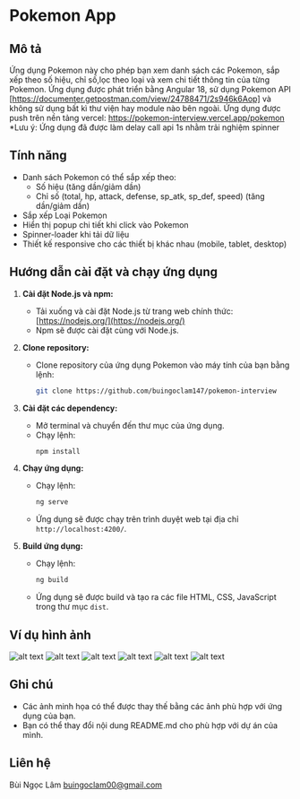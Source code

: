 # Pokemon App

## Mô tả

Ứng dụng Pokemon này cho phép bạn xem danh sách các Pokemon, sắp xếp theo số hiệu, chỉ số,lọc theo loại và xem chi tiết thông tin của từng Pokemon. Ứng dụng được phát triển bằng Angular 18, sử dụng Pokemon API [https://documenter.getpostman.com/view/24788471/2s946k6Aop] và không sử dụng bất kì thư viện hay module nào bên ngoài.
Ứng dụng được push trên nền tảng vercel: https://pokemon-interview.vercel.app/pokemon
\*Lưu ý: Ứng dụng đã được làm delay call api 1s nhằm trải nghiệm spinner

## Tính năng

- Danh sách Pokemon có thể sắp xếp theo:
  - Số hiệu (tăng dần/giảm dần)
  - Chỉ số (total, hp, attack, defense, sp_atk, sp_def, speed) (tăng dần/giảm dần)
- Sắp xếp Loại Pokemon
- Hiển thị popup chi tiết khi click vào Pokemon
- Spinner-loader khi tải dữ liệu
- Thiết kế responsive cho các thiết bị khác nhau (mobile, tablet, desktop)

## Hướng dẫn cài đặt và chạy ứng dụng

1. **Cài đặt Node.js và npm:**

   - Tải xuống và cài đặt Node.js từ trang web chính thức: [https://nodejs.org/](https://nodejs.org/)
   - Npm sẽ được cài đặt cùng với Node.js.

2. **Clone repository:**

   - Clone repository của ứng dụng Pokemon vào máy tính của bạn bằng lệnh:
     ```bash
     git clone https://github.com/buingoclam147/pokemon-interview
     ```

3. **Cài đặt các dependency:**

   - Mở terminal và chuyển đến thư mục của ứng dụng.
   - Chạy lệnh:
     ```bash
     npm install
     ```

4. **Chạy ứng dụng:**

   - Chạy lệnh:
     ```bash
     ng serve
     ```
   - Ứng dụng sẽ được chạy trên trình duyệt web tại địa chỉ `http://localhost:4200/`.

5. **Build ứng dụng:**
   - Chạy lệnh:
     ```bash
     ng build
     ```
   - Ứng dụng sẽ được build và tạo ra các file HTML, CSS, JavaScript trong thư mục `dist`.

## Ví dụ hình ảnh

![alt text](https://github.com/buingoclam147/pokemon-interview/blob/master/src/assets/images/Screenshot_1.png)
![alt text](https://github.com/buingoclam147/pokemon-interview/blob/master/src/assets/images/Screenshot_2.png)
![alt text](https://github.com/buingoclam147/pokemon-interview/blob/master/src/assets/images/Screenshot_3.png)
![alt text](https://github.com/buingoclam147/pokemon-interview/blob/master/src/assets/images/Screenshot_4.png)
![alt text](https://github.com/buingoclam147/pokemon-interview/blob/master/src/assets/images/Screenshot_5.png)
![alt text](https://github.com/buingoclam147/pokemon-interview/blob/master/src/assets/images/Screenshot_6.png)

## Ghi chú

- Các ảnh minh họa có thể được thay thế bằng các ảnh phù hợp với ứng dụng của bạn.
- Bạn có thể thay đổi nội dung README.md cho phù hợp với dự án của mình.

## Liên hệ

Bùi Ngọc Lâm
buingoclam00@gmail.com
